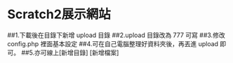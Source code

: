 # Scratch2展示網站

##1.下載後在目錄下新增 upload 目錄
##2.upload 目錄改為 777 可寫
##3.修改 config.php 裡面基本設定
##4.可在自己電腦整理好資料夾後，再丟進 upload 即可。
##5.亦可線上[新增目錄] [新增檔案]